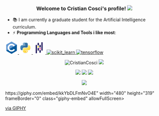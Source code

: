 <h3 align="center">
  Welcome to Cristian Cosci's profile!
  <img src="https://media.giphy.com/media/hvRJCLFzcasrR4ia7z/giphy.gif" width="28">
</h3>

- :books: I am currently a graduate student for the Artificial Intelligence curriculum.
- ⚡ **Programming Languages and Tools i like most**:
<p align="left"> <a href="https://www.cprogramming.com/" target="_blank" rel="noreferrer"> <img src="https://raw.githubusercontent.com/devicons/devicon/master/icons/c/c-original.svg" alt="c" width="40" height="40"/> </a> <a href="https://www.python.org" target="_blank" rel="noreferrer"> <img src="https://raw.githubusercontent.com/devicons/devicon/master/icons/python/python-original.svg" alt="python" width="40" height="40"/> <a href="https://pandas.pydata.org/" target="_blank" rel="noreferrer"> <img src="https://raw.githubusercontent.com/devicons/devicon/2ae2a900d2f041da66e950e4d48052658d850630/icons/pandas/pandas-original.svg" alt="pandas" width="40" height="40"/> </a> </a> <a href="https://scikit-learn.org/" target="_blank" rel="noreferrer"> <img src="https://upload.wikimedia.org/wikipedia/commons/0/05/Scikit_learn_logo_small.svg" alt="scikit_learn" width="40" height="40"/> </a> <a href="https://www.tensorflow.org" target="_blank" rel="noreferrer"> <img src="https://www.vectorlogo.zone/logos/tensorflow/tensorflow-icon.svg" alt="tensorflow" width="40" height="40"/> </a> </p>

<p align="center">
<img src="https://github-readme-stats.vercel.app/api?username=CristianCosci&show_icons=true&theme=react&hide_border=true" alt="CristianCosci" />
<img src="https://github-readme-streak-stats.herokuapp.com?user=CristianCosci&theme=react&hide_border=true&date_format=j%20M%5B%20Y%5D" />
</p>

<p align="center">
<img src="https://github-readme-stats.vercel.app/api/top-langs/?username=CristianCosci&theme=react&hide_border=true" />
<img src="https://media.giphy.com/media/vFKqnCdLPNOKc/giphy.gif" />
<img src="https://giphy.com/gifs/kkYbDLFmNvO4E" />
</p>

<p align="center"><img src="https://profile-counter.glitch.me/{CristianCosci}/count.svg" /> </p>
https://giphy.com/embed/kkYbDLFmNvO4E" width="480" height="319" frameBorder="0" class="giphy-embed" allowFullScreen></iframe><p><a href="https://giphy.com/gifs/kkYbDLFmNvO4E">via GIPHY</a></p>
